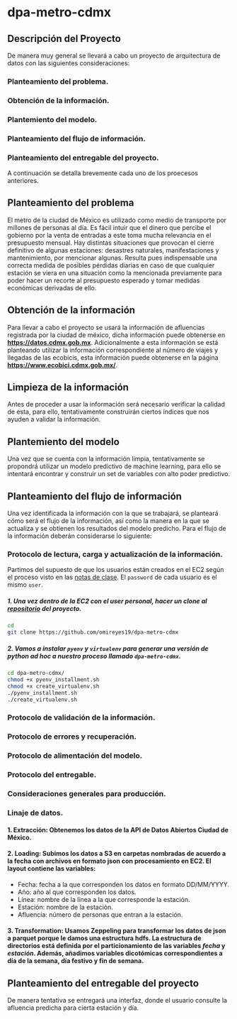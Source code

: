 # dpa-metro-cdmx

## Descripción del Proyecto

De manera muy general se llevará a cabo un proyecto de arquitectura de
datos con las siguientes consideraciones:

  ###  Planteamiento del problema.

  ###  Obtención de la información.

  ###  Plantemiento del modelo.

  ### Planteamiento del flujo de información.

  ### Planteamiento del entregable del proyecto.

A continuación se detalla brevemente cada uno de los proecesos
anteriores.

## Planteamiento del problema

El metro de la ciudad de México es utilizado como medio de transporte
por millones de personas al día. Es fácil intuir que el dinero que
percibe el gobierno por la venta de entradas a este toma mucha relevancia
en el presupuesto mensual. Hay distintas situaciones que provocan el
cierre definitivo de algunas estaciones: desastres naturales,
manifestaciones y mantenimiento, por mencionar algunas. Resulta pues
indispensable una correcta medida de posibles pérdidas diarias en caso
de que cualquier estación se viera en una situación como la mencionada
previamente para poder hacer un recorte al presupuesto esperado y tomar
medidas económicas derivadas de ello.

## Obtención de la información

Para llevar a cabo el proyecto se usará la información de afluencias
registrada por la ciudad de méxico, dicha información puede obtenerse en
**https://datos.cdmx.gob.mx**. Adicionalmente a esta información se
está planteando utilizar la información correspondiente al número de
viajes y llegadas de las ecobicis, esta información puede obtenerse en
la página **https://www.ecobici.cdmx.gob.mx/**.

## Limpieza de la información

Antes de proceder a usar la información será necesario verificar la
calidad de esta, para ello, tentativamente construirán ciertos índices
que nos ayuden a validar la información.

## Plantemiento del modelo 

Una vez que se cuenta con la información limpia, tentativamente se
propondrá utilizar un modelo predictivo de machine learning, para ello
se intentará encontrar y construir un set de variables con alto poder
predictivo.

## Planteamiento del flujo de información

Una vez identificada la información con la que se trabajará, se
planteará cómo será el flujo de la información, así como la manera en la
que se actualiza y se obtienen los resultados del modelo predicho. Para
el flujo de la información deberán considerarse lo siguiente:

###  Protocolo de lectura, carga y actualización de la información.

Partimos del supuesto de que los usuarios están creados en el EC2 según el proceso visto en las [notas de clase](https://github.com/ITAM-DS/data-product-architecture/blob/master/03_infrastructure.md). El `password` de cada usuario es el mismo `user`.

##### 1. Una vez dentro de la EC2 con el user personal, hacer un clone al [repositorio](https://github.com/omireyes19/dpa-metro-cdmx) del proyecto.

~~~~bash
cd 
git clone https://github.com/omireyes19/dpa-metro-cdmx
~~~~

##### 2. Vamos a instalar `pyenv` y `virtualenv` para generar una versión de python ad hoc a nuestro proceso llamado `dpa-metro-cdmx`.

~~~~bash
cd dpa-metro-cdmx/
chmod +x pyenv_installment.sh
chmod +x create_virtualenv.sh
./pyenv_installment.sh
./create_virtualenv.sh
~~~~

###  Protocolo de validación de la información.

###  Protocolo de errores y recuperación.

###  Protocolo de alimentación del modelo.

###  Protocolo del entregable.

###  Consideraciones generales para producción.

###  Linaje de datos.
#### 1. Extracción: Obtenemos los datos de la API de Datos Abiertos Ciudad de México.
#### 2. Loading: Subimos los datos a S3 en carpetas nombradas de acuerdo a la fecha con archivos en formato json con procesamiento en EC2. El layout contiene las variables: 
* Fecha: fecha a la que corresponden los datos en formato DD/MM/YYYY.
* Año: año al que corresponden los datos.
* Línea: nombre de la línea a la que corresponde la estación.
* Estación: nombre de la estación.
* Afluencia: número de personas que entran a la estación.

#### 3. Transformation: Usamos Zeppeling para transformar los datos de json a parquet porque le damos una estructura hdfs. La estructura de directorios está definida por el particionamiento de las variables *fecha* y *estación*. Además, añadimos variables dicotómicas correspondientes a día de la semana, día festivo y fin de semana.


## Planteamiento del entregable del proyecto

De manera tentativa se entregará una interfaz, donde el usuario consulte
la afluencia predicha para cierta estación y día.
